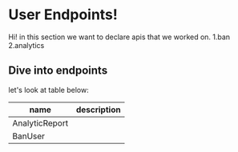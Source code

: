 # User Endpoints!

Hi! in this section we want to declare apis that we worked on.
1.ban
2.analytics


## Dive into endpoints
let's look at table below:

|name|description|
|--|--|
|AnalyticReport ||
|BanUser ||
